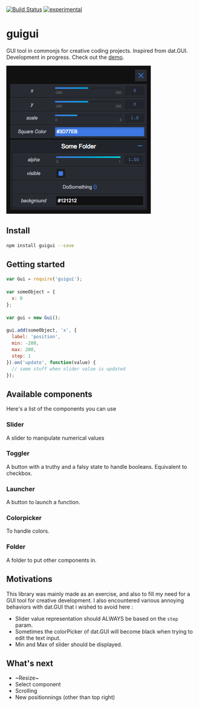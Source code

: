 [![Build Status](https://travis-ci.org/superguigui/guigui.svg?branch=master)](https://travis-ci.org/superguigui/guigui) [![experimental](http://badges.github.io/stability-badges/dist/experimental.svg)](http://github.com/badges/stability-badges)

# guigui

GUI tool in commonjs for creative coding projects. 
Inspired from dat.GUI.
Development in progress.
Check out the [demo](https://superguigui.github.io/guigui).

![Snapshot](example/snapshot.png)


## Install
```bash
npm install guigui --save
```

## Getting started
```javascript
var Gui = require('guigui');

var someObject = {
  x: 0
};

var gui = new Gui();

gui.add(someObject, 'x', {
  label: 'position', 
  min: -200, 
  max: 200, 
  step: 1
}).on('update', function(value) {
  // some stuff when slider value is updated
});
```

## Available components
Here's a list of the components you can use 

### Slider
A slider to manipulate numerical values

### Toggler
A button with a truthy and a falsy state to handle booleans. Equivalent to checkbox.

### Launcher
A button to launch a function.

### Colorpicker
To handle colors.

### Folder
A folder to put other components in.


## Motivations
This library was mainly made as an exercise, and also to fill my need for a GUI tool for creative development.
I also encountered various annoying behaviors with dat.GUI that i wished to avoid here :
* Slider value representation should ALWAYS be based on the `step` param.
* Sometimes the colorPicker of dat.GUI will become black when trying to edit the text input.
* Min and Max of slider should be displayed.

## What's next
* ~Resize~
* Select component
* Scrolling
* New positionnings (other than top right)
